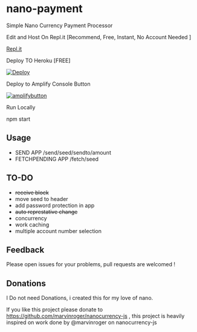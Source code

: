 # nano-payment
 Simple Nano Currency Payment Processor 

Edit and Host On Repl.it [Recommend, Free, Instant, No Account Needed ]

[Repl.it](https://repl.it/github/besoeasy/nano-payment)

Deploy TO Heroku [FREE] 

[![Deploy](https://www.herokucdn.com/deploy/button.svg)](https://heroku.com/deploy)

Deploy to Amplify Console Button

[![amplifybutton](https://oneclick.amplifyapp.com/button.svg)](https://console.aws.amazon.com/amplify/home#/deploy?repo=https://github.com/besoeasy/nano-payment)

Run Locally 

npm start


## Usage 

- SEND
APP /send/seed/sendto/amount
- FETCHPENDING
APP /fetch/seed

## TO-DO 

  - <s>receive block </s>
  - move seed to header
  - add password protection in app
  - <s>auto represtative change </s> 
  - concurrency 
  - work caching 
  - multiple account number selection

## Feedback 

Please open issues for your problems, pull requests are welcomed !

## Donations 

I Do not need Donations, i created this for my love of nano. 

If you like this project please donate to https://github.com/marvinroger/nanocurrency-js , this project is heavily inspired on work done by @marvinroger on nanocurrency-js
